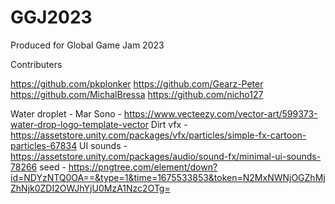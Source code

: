 # GGJ2023

Produced for Global Game Jam 2023

Contributers

https://github.com/pkplonker
https://github.com/Gearz-Peter
https://github.com/MichalBressa
https://github.com/nicho127


Water droplet - Mar Sono - https://www.vecteezy.com/vector-art/599373-water-drop-logo-template-vector
Dirt vfx - https://assetstore.unity.com/packages/vfx/particles/simple-fx-cartoon-particles-67834
UI sounds - https://assetstore.unity.com/packages/audio/sound-fx/minimal-ui-sounds-78266
seed - https://pngtree.com/element/down?id=NDYzNTQ0OA==&type=1&time=1675533853&token=N2MxNWNjOGZhMjZhNjk0ZDI2OWJhYjU0MzA1Nzc2OTg=
